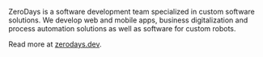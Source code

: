 ZeroDays is a software development team specialized in custom software solutions. We develop web and mobile apps, business digitalization and process automation solutions as well as software for custom robots.

Read more at [zerodays.dev](https://zerodays.dev).


